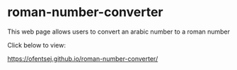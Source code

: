 # roman-number-converter
This web page allows users to convert an arabic number to a roman number

Click below to view:

https://ofentsej.github.io/roman-number-converter/
